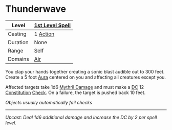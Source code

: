 # Thunderwave

| Level    | [1st Level Spell](1st%20Level%20Spells.md)          |
| -------- | --------------------------------------------------- |
| Casting  | 1 [Action](../../../../Game%20Procedures/Action.md) |
| Duration | None                                                |
| Range    | Self                                                |
| Domains  | [Air](../../../Spell%20Domains/Air.md)              |

You clap your hands together creating a sonic blast audible out to 300 feet. Create a 5 foot [Aura](../../Areas%20of%20Effect/Aura.md) centered on you and affecting all creatures except you.

Affected targets take 1d6 [Mythril Damage](../../../../Damage%20Types/Mythril%20Damage.md) and must make a [DC](../../../../Game%20Procedures/DC.md) 12 [Constitution](../../../../Player%20Characters/Chosen%20Statistics/Constitution.md) [Check](../../../../Game%20Procedures/Check.md). On a failure, the target is pushed back 10 feet.

*Objects usually automatically fail checks*

---
*Upcast: Deal 1d6 additional damage and increase the DC by 2 per spell level.*
